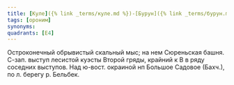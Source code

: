 ```yaml
---
title: [Куле]({% link _terms/куле.md %})-[Бурун]({% link _terms/бурун.md %})
tags: [ороним]
synonyms:
quadrants: [Е4]
---
```


Остроконечный обрывистый скальный мыс; на нем Сюреньская башня. С-зап. выступ
лесистой куэсты Второй гряды, крайний к В в ряду соседних выступов. Над ю-вост.
окраиной нп Большое Садовое (Бахч.), по л. берегу р. Бельбек.
